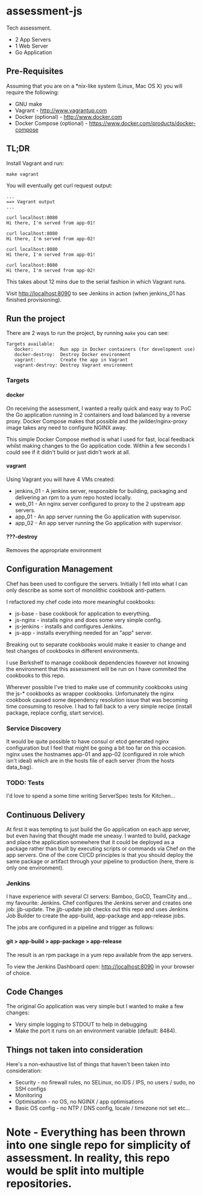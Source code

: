 # assessment-js
Tech assessment.
* 2 App Servers
* 1 Web Server
* Go Application

## Pre-Requisites
Assuming that you are on a \*nix-like system (Linux, Mac OS X) you will require
the following:
* GNU make
* Vagrant - http://www.vagrantup.com
* Docker (optional) - http://www.docker.com
* Docker Compose (optional) - https://www.docker.com/products/docker-compose

## TL;DR
Install Vagrant and run:
```
make vagrant
```
You will eventually get curl request output:
```
...
==> Vagrant output
...

curl localhost:8080
Hi there, I'm served from app-01!

curl localhost:8080
Hi there, I'm served from app-02!

curl localhost:8080
Hi there, I'm served from app-01!

curl localhost:8080
Hi there, I'm served from app-02!

```
This takes about 12 mins due to the serial fashion in which Vagrant runs.

Visit [http://localhost:8090](http://localhost:8090) to see Jenkins in action
(when jenkins_01 has finished provisioning).

## Run the project
There are 2 ways to run the project, by running `make` you can see:
```
Targets available:
   docker:          Run app in Docker containers (for development use)
   docker-destroy:  Destroy Docker environment
   vagrant:         Create the app in Vagrant
   vagrant-destroy: Destroy Vagrant environment
```

### Targets
#### docker
On receiving the assessment, I wanted a really quick and easy way to PoC the Go
application running in 2 containers and load balanced by a reverse proxy.
Docker Compose makes that possible and the jwilder/nginx-proxy image takes any
need to configure NGINX away.

This simple Docker Compose method is what I used for fast, local feedback whilst
making changes to the Go application code. Within a few seconds I could see if it
didn't build or just didn't work at all.

#### vagrant
Using Vagrant you will have 4 VMs created:
* jenkins_01 - A jenkins server, responsible for building, packaging and delivering
an rpm to a yum repo hosted locally.
* web_01 - An nginx server configured to proxy to the 2 upstream app servers.
* app_01 - An app server running the Go application with supervisor.
* app_02 - An app server running the Go application with supervisor.

#### ???-destroy
Removes the appropriate environment

## Configuration Management
Chef has been used to configure the servers. Initially I fell into what I can
only describe as some sort of monolithic cookbook anti-pattern.

I refactored my chef code into more meaningful cookbooks:
* js-base - base cookbook for application to everything.
* js-nginx - installs nginx and does some very simple config.
* js-jenkins - installs and configures Jenkins.
* js-app - installs everything needed for an "app" server.

Breaking out to separate cookbooks would make it easier to change and test
changes of cookbooks in different environments.

I use Berkshelf to manage cookbook dependencies however not knowing the
environment that this assessment will be run on I have commited the cookbooks
to this repo.

Wherever possible I've tried to make use of community cookbooks using the js-*
cookbooks as wrapper cookbooks. Unfortunately the nginx cookbook caused some
dependency resolution issue that was becoming time consuming to resolve. I had
to fall back to a very simple recipe (install package, replace config, start service).

### Service Discovery
It would be quite possible to have consul or etcd generated nginx configuration
but I feel that might be going a bit too far on this occasion. nginx uses the
hostnames app-01 and app-02 (configured in role which isn't ideal) which are in
the hosts file of each server (from the hosts data_bag).

### TODO: Tests
I'd love to spend a some time writing ServerSpec tests for Kitchen...

## Continuous Delivery
At first it was tempting to just build the Go application on each app server, but
even having that thought made me uneasy. I wanted to build, package and place the
application somewhere that it could be deployed as a package rather than built
by executing scripts or commands via Chef on the app servers. One of the core CI/CD
principles is that you should deploy the same package or artifact through your
pipeline to production (here, there is only one environment).

### Jenkins
I have experience with several CI servers: Bamboo, GoCD, TeamCity and... my
favourite: Jenkins. Chef configures the Jenkins server and creates one job:
jjb-update. The jjb-update job checks out this repo and uses Jenkins Job Builder
to create the app-build, app-package and app-release jobs.

The jobs are configured in a pipeline and trigger as follows:

#### git > app-build > app-package > app-release

The result is an rpm package in a yum repo available from the app servers.

To view the Jenkins Dashboard open: [http://localhost:8090](http://localhost:8090)
in your browser of choice.

## Code Changes
The original Go application was very simple but I wanted to make a few changes:
* Very simple logging to STDOUT to help in debugging
* Make the port it runs on an environment variable (default: 8484).


## Things not taken into consideration
Here's a non-exhaustive list of things that haven't been taken into consideration:
* Security - no firewall rules, no SELinux, no IDS / IPS, no users / sudo, no SSH configs
* Monitoring
* Optimisation - no OS, no NGINX / app optimisations
* Basic OS config - no NTP / DNS config, locale / timezone not set etc...

# Note - Everything has been thrown into one single repo for simplicity of assessment. In reality, this repo would be split into multiple repositories.

